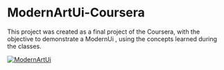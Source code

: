 # ModernArtUi-Coursera

This project was created as a final project of the Coursera, with the objective to demonstrate a ModernUi , using the concepts learned during the classes.

[![ModernArtUi](https://i.ytimg.com/vi/Z2s1y9Tvxfg/hqdefault.jpg)](https://www.youtube.com/watch?v=Z2s1y9Tvxfg "ModernArtUi")
